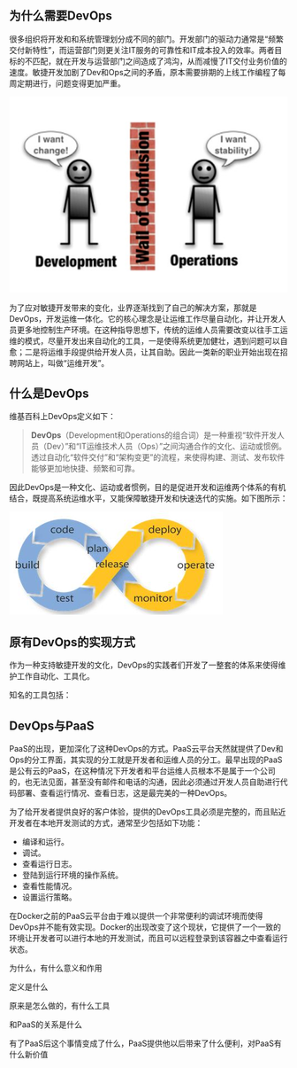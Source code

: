 ## 为什么需要DevOps

很多组织将开发和和系统管理划分成不同的部门。开发部门的驱动力通常是“频繁交付新特性”，而运营部门则更关注IT服务的可靠性和IT成本投入的效率。两者目标的不匹配，就在开发与运营部门之间造成了鸿沟，从而减慢了IT交付业务价值的速度。敏捷开发加剧了Dev和Ops之间的矛盾，原本需要排期的上线工作编程了每周定期进行，问题变得更加严重。

![](/assets/why_devops.jpg)

为了应对敏捷开发带来的变化，业界逐渐找到了自己的解决方案，那就是DevOps，开发运维一体化。它的核心理念是让运维工作尽量自动化，并让开发人员更多地控制生产环境。在这种指导思想下，传统的运维人员需要改变以往手工运维的模式，尽量开发出来自动化的工具，一是使得系统更加健壮，遇到问题可以自愈；二是将运维手段提供给开发人员，让其自助。因此一类新的职业开始出现在招聘网站上，叫做“运维开发”。

## 什么是DevOps

维基百科上DevOps定义如下：

> **DevOps**（Development和Operations的组合词）是一种重视“软件开发人员（Dev）”和“IT运维技术人员（Ops）”之间沟通合作的文化、运动或惯例。透过自动化“软件交付”和“架构变更”的流程，来使得构建、测试、发布软件能够更加地快捷、频繁和可靠。

因此DevOps是一种文化、运动或者惯例，目的是促进开发和运维两个体系的有机结合，既提高系统运维水平，又能保障敏捷开发和快速迭代的实施。如下图所示：

![](/assets/what_devops.jpg)

## 原有DevOps的实现方式

作为一种支持敏捷开发的文化，DevOps的实践者们开发了一整套的体系来使得维护工作自动化、工具化。

知名的工具包括：

## DevOps与PaaS

PaaS的出现，更加深化了这种DevOps的方式。PaaS云平台天然就提供了Dev和Ops的分工界面，其实现的分工就是开发者和运维人员的分工。最早出现的PaaS 是公有云的PaaS，在这种情况下开发者和平台运维人员根本不是属于一个公司的，也无法见面，甚至没有邮件和电话的沟通，因此必须通过开发人员自助进行代码部署、查看运行情况、查看日志，这是最完美的一种DevOps。

为了给开发者提供良好的客户体验，提供的DevOps工具必须是完整的，而且贴近开发者在本地开发测试的方式，通常至少包括如下功能：

* 编译和运行。
* 调试。
* 查看运行日志。
* 登陆到运行环境的操作系统。
* 查看性能情况。
* 设置运行策略。

在Docker之前的PaaS云平台由于难以提供一个非常便利的调试环境而使得DevOps并不能有效实现。Docker的出现改变了这个现状，它提供了一个一致的环境让开发者可以进行本地的开发测试，而且可以远程登录到该容器之中查看运行状态。

为什么，有什么意义和作用

定义是什么

原来是怎么做的，有什么工具

和PaaS的关系是什么

有了PaaS后这个事情变成了什么，PaaS提供他以后带来了什么便利，对PaaS有什么新价值

